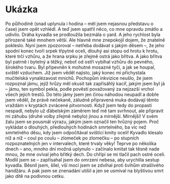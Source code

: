 # Ukázka
Po půlhodině (snad uplynula i hodina – měl jsem nejasnou představu o čase) jsem
opět vzhlédl. A teď jsem spatřil něco, co mne opravdu zmátlo a udivilo. Dráha
kyvadla se prodloužila bezmála o yard. A jeho rychlost byla přirozeně také mnohem
větší. Ale hlavně mne znepokojil dojem, že znatelně pokleslo. Nyní jsem zpozoroval –
netřeba dodávat s jakým děsem –, že jeho spodní konec tvoří srpek třpytné oceli,
dlouhý asi stopu od hrotu k hrotu, které trčí vzhůru, a že hrana srpku je zřejmě ostrá
jako břitva. A jako břitva byl patrně i bytelný a těžký, neboť od ostří vybíhal vzhůru
do pevného, širokého tvaru. Byl připevněn k mohutné mosazné tyči, a jak se houpal,
svištěl vzduchem.
Již jsem věděl najisto, jaký konec mi přichystala mučitelská vynalézavost mnichů.
Pochopům inkvizice neušlo, že jsem rozpoznal jámu, jejíž hrůzy měl okusit tak
zapřísáhlý kacíř, jakým jsem byl já – jámu, ten symbol pekla, podle pověstí
považovaný za nejzazší vrchol všech jejich trestů. Do této jámy jsem jen čirou
náhodou neupadl a dobře jsem věděl, že právě nečekaně, záludně připravená muka
dodávají těmto vraždám v kryptách zvrácené pitvornosti. Když jsem tedy do propasti
nespadl, nebylo už ďábelským záměrem teď mě tam svrhnout, ale připravit mi záhubu
(druhé volby zřejmě nebylo) jinou a mírnější. Mírnější! V svém žalu jsem se pousmál
výrazu, jakým jsem označil ten hrůzný pojem.
Proč vykládat o dlouhých, předlouhých hodinách smrtelného, ba víc než smrtelného
děsu, kdy jsem odpočítával svištící kmity oceli! Kyvadlo klesalo níž a níž – coul po
coulu – zlomeček po zlomečku – po stupních rozpoznatelných jen v intervalech, které
trvaly věky! Teprve po několika dnech – ano, mnoho dní možná uplynulo – začínalo
kmitat tak těsně nade mnou, že mne ovíval jeho břitký dech. Do chřípí se mi tlačil
pach ostré oceli. Modlil jsem se – zapřísahal jsem do omrzení nebesa, aby urychlila
sestup kyvadla. Běsnil jsem, šílel, vší mocí jsem se zdvíhal proti švihům strašlivého
handžáru. A pak jsem se znenadání utišil a jen se usmíval na blyštivou smrt jako dítě
na podivnou cetku.